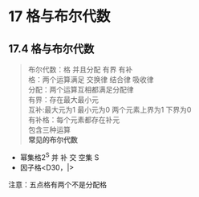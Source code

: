 # 17 格与布尔代数

## 17.4 格与布尔代数

>布尔代数：格 并且分配 有界 有补  
格：两个运算满足 交换律 结合律 吸收律  
分配：两个运算互相都满足分配律  
有界：存在最大最小元  
互补:最大元为1 最小元为0  两个元素上界为1 下界为0  
有补格：每个元素都存在补元  
包含三种运算  
**常见的布尔代数**  
* 幂集格2<sup>S</sup> 并 补 交 空集 S  
* 因子格<D30，|>

注意：五点格有两个不是分配格
